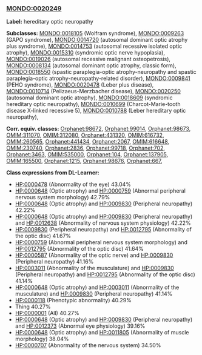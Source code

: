 
### [MONDO:0020249](http://purl.obolibrary.org/obo/MONDO_0020249)
**Label:** hereditary optic neuropathy

**Subclasses:** [MONDO:0018105](http://purl.obolibrary.org/obo/MONDO_0018105) (Wolfram syndrome), [MONDO:0009263](http://purl.obolibrary.org/obo/MONDO_0009263) (GAPO syndrome), [MONDO:0014720](http://purl.obolibrary.org/obo/MONDO_0014720) (autosomal dominant optic atrophy plus syndrome), [MONDO:0014753](http://purl.obolibrary.org/obo/MONDO_0014753) (autosomal recessive isolated optic atrophy), [MONDO:0015310](http://purl.obolibrary.org/obo/MONDO_0015310) (syndromic optic nerve hypoplasia), [MONDO:0019026](http://purl.obolibrary.org/obo/MONDO_0019026) (autosomal recessive malignant osteopetrosis), [MONDO:0008134](http://purl.obolibrary.org/obo/MONDO_0008134) (autosomal dominant optic atrophy, classic form), [MONDO:0018550](http://purl.obolibrary.org/obo/MONDO_0018550) (spastic paraplegia-optic atrophy-neuropathy and spastic paraplegia-optic atrophy-neuropathy-related disorder), [MONDO:0009841](http://purl.obolibrary.org/obo/MONDO_0009841) (PEHO syndrome), [MONDO:0020478](http://purl.obolibrary.org/obo/MONDO_0020478) (Leber plus disease), [MONDO:0010714](http://purl.obolibrary.org/obo/MONDO_0010714) (Pelizaeus-Merzbacher disease), [MONDO:0020250](http://purl.obolibrary.org/obo/MONDO_0020250) (autosomal dominant optic atrophy), [MONDO:0018609](http://purl.obolibrary.org/obo/MONDO_0018609) (syndromic hereditary optic neuropathy), [MONDO:0010699](http://purl.obolibrary.org/obo/MONDO_0010699) (Charcot-Marie-tooth disease X-linked recessive 5), [MONDO:0010788](http://purl.obolibrary.org/obo/MONDO_0010788) (Leber hereditary optic neuropathy), 

**Corr. equiv. classes:** [Orphanet:98672](http://www.orpha.net/ORDO/Orphanet_98672), [Orphanet:99014](http://www.orpha.net/ORDO/Orphanet_99014), [Orphanet:98673](http://www.orpha.net/ORDO/Orphanet_98673), [OMIM:311070](http://purl.obolibrary.org/obo/OMIM_311070), [OMIM:312080](http://purl.obolibrary.org/obo/OMIM_312080), [Orphanet:431320](http://www.orpha.net/ORDO/Orphanet_431320), [OMIM:616732](http://purl.obolibrary.org/obo/OMIM_616732), [OMIM:260565](http://purl.obolibrary.org/obo/OMIM_260565), [Orphanet:441434](http://www.orpha.net/ORDO/Orphanet_441434), [Orphanet:2067](http://www.orpha.net/ORDO/Orphanet_2067), [OMIM:616648](http://purl.obolibrary.org/obo/OMIM_616648), [OMIM:230740](http://purl.obolibrary.org/obo/OMIM_230740), [Orphanet:2836](http://www.orpha.net/ORDO/Orphanet_2836), [Orphanet:99718](http://www.orpha.net/ORDO/Orphanet_99718), [Orphanet:702](http://www.orpha.net/ORDO/Orphanet_702), [Orphanet:3463](http://www.orpha.net/ORDO/Orphanet_3463), [OMIM:535000](http://purl.obolibrary.org/obo/OMIM_535000), [Orphanet:104](http://www.orpha.net/ORDO/Orphanet_104), [Orphanet:137905](http://www.orpha.net/ORDO/Orphanet_137905), [OMIM:165500](http://purl.obolibrary.org/obo/OMIM_165500), [Orphanet:1215](http://www.orpha.net/ORDO/Orphanet_1215), [Orphanet:98676](http://www.orpha.net/ORDO/Orphanet_98676), [Orphanet:667](http://www.orpha.net/ORDO/Orphanet_667), 

**Class expressions from DL-Learner:**

- [HP:0000478](http://purl.obolibrary.org/obo/HP_0000478) (Abnormality of the eye) 43.04%
- [HP:0000648](http://purl.obolibrary.org/obo/HP_0000648) (Optic atrophy) and [HP:0000759](http://purl.obolibrary.org/obo/HP_0000759) (Abnormal peripheral nervous system morphology) 42.79%
- [HP:0000648](http://purl.obolibrary.org/obo/HP_0000648) (Optic atrophy) and [HP:0009830](http://purl.obolibrary.org/obo/HP_0009830) (Peripheral neuropathy) 42.22%
- [HP:0000648](http://purl.obolibrary.org/obo/HP_0000648) (Optic atrophy) and [HP:0009830](http://purl.obolibrary.org/obo/HP_0009830) (Peripheral neuropathy) and [HP:0012638](http://purl.obolibrary.org/obo/HP_0012638) (Abnormality of nervous system physiology) 42.22%
- [HP:0009830](http://purl.obolibrary.org/obo/HP_0009830) (Peripheral neuropathy) and [HP:0012795](http://purl.obolibrary.org/obo/HP_0012795) (Abnormality of the optic disc) 41.67%
- [HP:0000759](http://purl.obolibrary.org/obo/HP_0000759) (Abnormal peripheral nervous system morphology) and [HP:0012795](http://purl.obolibrary.org/obo/HP_0012795) (Abnormality of the optic disc) 41.64%
- [HP:0000587](http://purl.obolibrary.org/obo/HP_0000587) (Abnormality of the optic nerve) and [HP:0009830](http://purl.obolibrary.org/obo/HP_0009830) (Peripheral neuropathy) 41.16%
- [HP:0003011](http://purl.obolibrary.org/obo/HP_0003011) (Abnormality of the musculature) and [HP:0009830](http://purl.obolibrary.org/obo/HP_0009830) (Peripheral neuropathy) and [HP:0012795](http://purl.obolibrary.org/obo/HP_0012795) (Abnormality of the optic disc) 41.14%
- [HP:0000648](http://purl.obolibrary.org/obo/HP_0000648) (Optic atrophy) and [HP:0003011](http://purl.obolibrary.org/obo/HP_0003011) (Abnormality of the musculature) and [HP:0009830](http://purl.obolibrary.org/obo/HP_0009830) (Peripheral neuropathy) 41.14%
- [HP:0000118](http://purl.obolibrary.org/obo/HP_0000118) (Phenotypic abnormality) 40.29%
- Thing 40.27%
- [HP:0000001](http://purl.obolibrary.org/obo/HP_0000001) (All) 40.27%
- [HP:0000648](http://purl.obolibrary.org/obo/HP_0000648) (Optic atrophy) and [HP:0009830](http://purl.obolibrary.org/obo/HP_0009830) (Peripheral neuropathy) and [HP:0012373](http://purl.obolibrary.org/obo/HP_0012373) (Abnormal eye physiology) 39.16%
- [HP:0000648](http://purl.obolibrary.org/obo/HP_0000648) (Optic atrophy) and [HP:0011805](http://purl.obolibrary.org/obo/HP_0011805) (Abnormality of muscle morphology) 38.04%
- [HP:0000707](http://purl.obolibrary.org/obo/HP_0000707) (Abnormality of the nervous system) 34.50%


